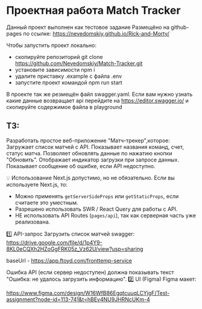 # Проектная работа Match Tracker

Данный проект выполнен как тестовое задание
Размещёно на github-pages по ссылке: https://nevedomskiy.github.io/Rick-and-Morty/

Чтобы запустить проект локально:

- скопируйте репозиторий git clone https://github.com/Nevedomskiy/Match-Tracker.git
- установите зависимости npm i
- удалите приставку .example с файла .env
- запустите проект командой npm run start

В проекте так же резмещён файл swagger.yaml. Если вам нужно узнать какие данные возвращает api перейдите на https://editor.swagger.io/ и скопируйте содержимое файла в playground

## ТЗ:

Разработать простое веб-приложение "Матч-трекер",которое:
Загружает список матчей с API.
Показывает названия команд, счет, статус матча.
Позволяет обновлять данные по нажатию кнопки "Обновить".
Отображает индикатор загрузки при запросе данных.
Показывает сообщение об ошибке, если API недоступно.

💡 Использование Next.js допустимо, но не обязательно. Если вы используете Next.js, то:

- Можно применять `getServerSideProps` или `getStaticProps`, если считаете это уместным.
- Разрешено использовать SWR / React Query для работы с API.
- НЕ использовать API Routes (`pages/api`), так как серверная часть уже реализована.

1️⃣ API-запрос
Загрузить список матчей
swagger: https://drive.google.com/file/d/1p4Y9-8KL0eCQXh2HZoGgFRK05z_Vz62U/view?usp=sharing

baseUrl - https://app.ftoyd.com/fronttemp-service

Ошибка API (если сервер недоступен) должна показывать текст "Ошибка: не удалось загрузить информацию".
2️⃣ UI (Figma)
Figma макет:

https://www.figma.com/design/W16WfB86EgqtcuuqLCYjgF/Test-assignment?node-id=113-741&t=hBEv4NU9JHRNcUKm-4
